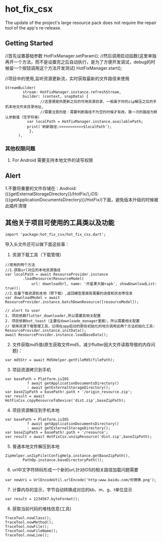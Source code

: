 <!--
 * @Author: Cao Shixin
 * @Date: 2022-01-19 14:57:55
 * @LastEditors: Cao Shixin
 * @LastEditTime: 2022-04-21 15:16:56
 * @Description: 
-->
# hot_fix_csx

The update of the project's large resource pack does not require the repair tool of the app's re-release.

## Getting Started
//首先设置基础参数
HotFixManager.setParam();
//然后调用启动函数(这里单独再开一个方法，而不是设置完之后自动执行，是为了方便开发调试，debug的时候留一个按钮调用这个方法开发测试)
HotFixManager.start();

//项目中的使用,监听资源更新流，实时获取最新的文件路径来使用
```
StreamBuilder(
        stream: HotFixManager.instance.refreshStream,
        builder: (context, snapData) {
                //这里便是热更新之后的可用资源目录，一般属于你的zip解压之后的手机本地文件夹目录地址,
                //需要注意的是：需要判断路径不为空的时候才有效。第一次的路径为默认参数值（空字符串）
          var localPath = HotFixManager.instance.availablePath;
          print('刷新路径:>>>>>>>>>>>$localPath');
           },
      ),
```


### 其他权限问题
1. For Android 需要支持本地文件的读写权限


## Alert
1.不要将重要的文件存储在：Android:({{getExternalStorageDirectory}}/HotFix/),iOS:({{getApplicationDocumentsDirectory}}/HotFix/)下面，避免版本升级的时候被此插件清理

## 其他关于项目可使用的工具类以及功能
```
import 'package:hot_fix_csx/hot_fix_csx.dart';
```
导入头文件还可以做下面这些事：

1. 资源下载工具（下载管理）
```
//常用的两个方法
//1.获取url对应的本地资源路径
var localPath = await ResourceProvider.instance
        .loadResource(ResourceModel(
            url: downloadUrl, name: '开星果大脑+apk', showDownloadList: true));
//2.批量下载资源到本地（预下载）,返回模型里面有需要的进度和状态等信息
var downloadModel = await ResourceProvider.instance.batchDownResource([resourceModel]);

// alert to user
1. 项目依赖flutter_downloader,所以需要其相关配置
2. 项目依赖bot_toast（主要在downloade_manager里面），所以需要相关配置
// 使用资源下载管理工具，记得在app启动的那些初始化的地方调用这两个方法初始化工具:
ResourceProvider.instance.initData();
await ResourceProvider.instance.loadBaseData();
```

2. 文件获取md5值(原生获取文件md5，减少flutter因大文件读取导致的内存问题)：
```
var md5Str = await Md5Helper.getFileMd5(filePath);
```

3. 项目资源拷贝到手机
```
var basePath = Platform.isIOS
          ? await getApplicationDocumentsDirectory()
          : await getExternalStorageDirectory();
var baseZipPath = basePath!.path + '/origin_resource.zip';
var result = await HotFixCsx.copyResourceToDevice('dist.zip',baseZipPath);
```

4. 项目资源解压到手机本地
```
var basePath = Platform.isIOS
          ? await getApplicationDocumentsDirectory()
          : await getExternalStorageDirectory();
var baseZipPath = basePath!.path + '/resource';
var result = await HotFixCsx.unzipResource('dist.zip',baseZipPath);
```

5. 普通本地文件解压到本地
```
ZipHelper.unZipFile(ConfigHelp.instance.getBaseZipPath(),
        PathOp.instance.baseDirectoryPath());
```

6. url中文字符转码形成一个新的url,针对iOS的相关路径加载问题需要
```
var newUri = UrlEncodeUtil.urlEncode('http:www.baidu.com/你猜猜.png');
```

7. 计算内存的显示，字节自动转换成对应的kb、m、g、t单位显示
```
var result = 1234567.byteFormat();
```

8. 获取当前代码的堆栈信息(工具)
```
TraceTool.nowClass();
TraceTool.nowMethod();
TraceTool.nowFile();
TraceTool.nowFileName();
TraceTool.nowLine();
```


